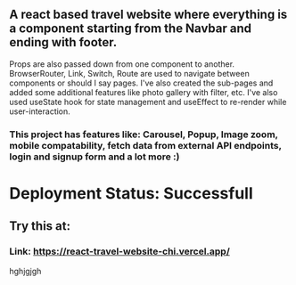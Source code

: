 ## A react based travel website where everything is a component starting from the Navbar and ending with footer.

Props are also passed down from one component to another. BrowserRouter, Link, Switch, Route are used to navigate between components or should I say pages. I've also created the sub-pages and added some additional features like photo gallery with filter, etc. I've also used useState hook for state management and useEffect to re-render while user-interaction.

### This project has features like: Carousel, Popup, Image zoom, mobile compatability, fetch data from external API endpoints, login and signup form and a lot more :)

# Deployment Status: Successfull

## Try this at:

### Link: https://react-travel-website-chi.vercel.app/


hghjgjgh
